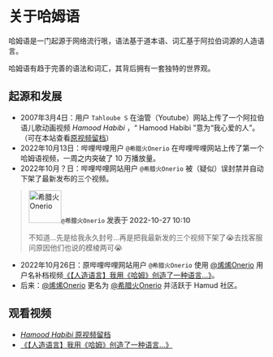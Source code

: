 # 关于哈姆语

哈姆语是一门起源于网络流行哏，语法基于道本语、词汇基于阿拉伯词源的人造语言。

哈姆语有趋于完善的语法和词汇，其背后拥有一套独特的世界观。

## 起源和发展

* 2007年3月4日：用户 `Tahloube S` 在油管（Youtube）网站上传了一个阿拉伯语儿歌动画视频 *Hamood Habibi* ，“ Hamood Habibi ”意为“我心爱的人”。（可在本站查看[原视频留档](./lib/Hamood_Habibi.md)）
* 2022年10月13日：哔哩哔哩用户 `@希腊火Onerio` 在哔哩哔哩网站上传了第一个哈姆语视频，一周之内突破了 10 万播放量。
* 2022年10月？日：哔哩哔哩网站用户 `@希腊火Onerio` 被（疑似）误封禁并自动下架了最新发布的三个视频。

> <a href="https://space.bilibili.com/3461580048042619" target="_blank"><img width="64" alt="希腊火Onerio" src="https://q1.qlogo.cn/g?b=qq&nk=1480900845&s=640"/>​</a>
> **`@希腊火Onerio` 发表于 2022-10-27 10:10**
>
> 不知道…先是给我永久封号…再是把我最新发的三个视频下架了😭去找客服问原因他们也说的模棱两可😭

* 2022年10月26日：原哔哩哔哩网站用户 `@希腊火Onerio` 使用 [@烯烯Onerio](https://space.bilibili.com/3461580048042619) 用户名补档视频[《【人造语言】我用《哈姆》创造了一种语言…》](./lib/First_Video.md)。
* 后来：[@烯烯Onerio](https://space.bilibili.com/3461580048042619) 更名为 [@希腊火Onerio](https://space.bilibili.com/3461580048042619) 并活跃于 Hamud 社区。

## 观看视频

* [*Hamood Habibi* 原视频留档](./lib/Hamood_Habibi.md)
* [《【人造语言】我用《哈姆》创造了一种语言…》](./lib/First_Video.md)
